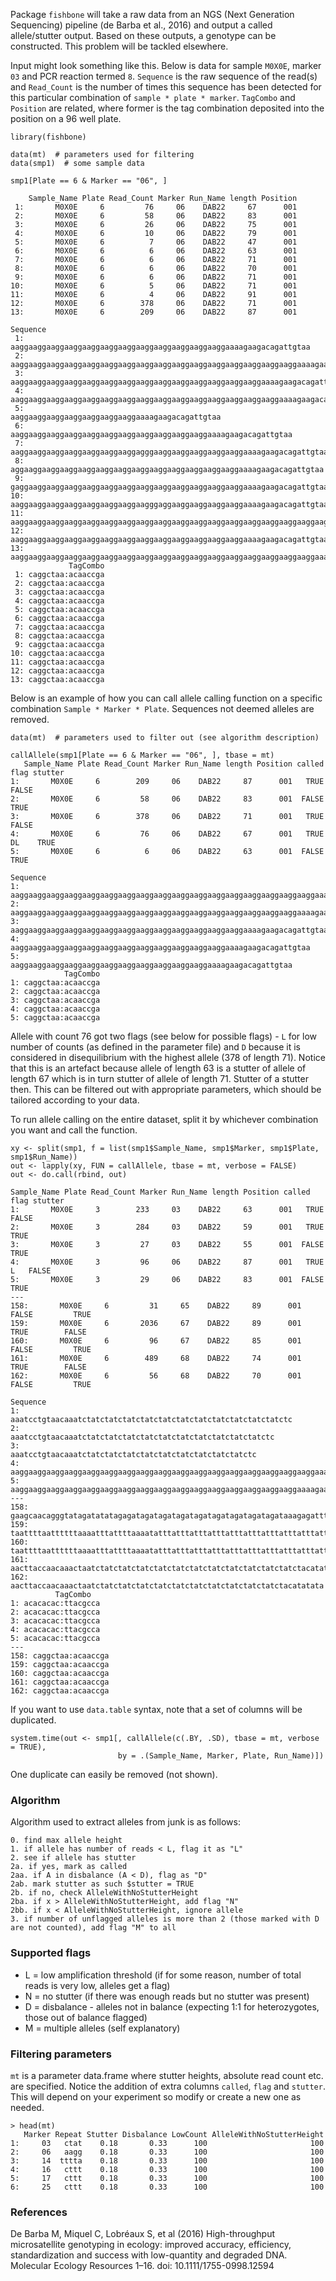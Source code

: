 Package `fishbone` will take a raw data from an NGS (Next Generation Sequencing) pipeline (de Barba et al., 2016) and output a called allele/stutter output. Based on these outputs, a genotype can be constructed. This problem will be tackled elsewhere.

Input might look something like this. Below is data for sample `M0X0E`, marker `03` and PCR reaction termed `8`. `Sequence` is the raw sequence of the read(s) and `Read_Count` is the number of times this sequence has been detected for this particular combination of `sample * plate * marker`. `TagCombo` and `Position` are related, where former is the tag combination deposited into the position on a 96 well plate.

```
library(fishbone)

data(mt)  # parameters used for filtering
data(smp1)  # some sample data

smp1[Plate == 6 & Marker == "06", ]

    Sample_Name Plate Read_Count Marker Run_Name length Position
 1:       M0X0E     6         76     06    DAB22     67      001
 2:       M0X0E     6         58     06    DAB22     83      001
 3:       M0X0E     6         26     06    DAB22     75      001
 4:       M0X0E     6         10     06    DAB22     79      001
 5:       M0X0E     6          7     06    DAB22     47      001
 6:       M0X0E     6          6     06    DAB22     63      001
 7:       M0X0E     6          6     06    DAB22     71      001
 8:       M0X0E     6          6     06    DAB22     70      001
 9:       M0X0E     6          6     06    DAB22     71      001
10:       M0X0E     6          5     06    DAB22     71      001
11:       M0X0E     6          4     06    DAB22     91      001
12:       M0X0E     6        378     06    DAB22     71      001
13:       M0X0E     6        209     06    DAB22     87      001
                                                                                       Sequence
 1:                         aaggaaggaaggaaggaaggaaggaaggaaggaaggaaggaaggaaggaaaagaagacagattgtaa
 2:         aaggaaggaaggaaggaaggaaggaaggaaggaaggaaggaaggaaggaaggaaggaaggaaggaaaagaagacagattgtaa
 3:                 aaggaaggaaggaaggaaggaaggaaggaaggaaggaaggaaggaaggaaggaaggaaaagaagacagattgtaa
 4:             aaggaaggaaggaaggaaggaaggaaggaaggaaggaaggaaggaaggaaggaaggaaggaaaagaagacagattgtaa
 5:                                             aaggaaggaaggaaggaaggaaggaaggaaaagaagacagattgtaa
 6:                             aaggaaggaaggaaggaaggaaggaaggaaggaaggaaggaaggaaaagaagacagattgtaa
 7:                     aaggaaggaaggaaggaaggaaggaaggagggaaggaaggaaggaaggaaggaaaagaagacagattgtaa
 8:                      aggaaggaaggaaggaaggaaggaaggaaggaaggaaggaaggaaggaaggaaaagaagacagattgtaa
 9:                     gaggaaggaaggaaggaaggaaggaaggaaggaaggaaggaaggaaggaaggaaaagaagacagattgtaa
10:                     aaggaaggaaggaaggaaggaaggaaggaagggaggaaggaaggaaggaaggaaaagaagacagattgtaa
11: aaggaaggaaggaaggaaggaaggaaggaaggaaggaaggaaggaaggaaggaaggaaggaaggaaggaaggaaaagaagacagattgtaa
12:                     aaggaaggaaggaaggaaggaaggaaggaaggaaggaaggaaggaaggaaggaaaagaagacagattgtaa
13:     aaggaaggaaggaaggaaggaaggaaggaaggaaggaaggaaggaaggaaggaaggaaggaaggaaggaaaagaagacagattgtaa
             TagCombo
 1: caggctaa:acaaccga
 2: caggctaa:acaaccga
 3: caggctaa:acaaccga
 4: caggctaa:acaaccga
 5: caggctaa:acaaccga
 6: caggctaa:acaaccga
 7: caggctaa:acaaccga
 8: caggctaa:acaaccga
 9: caggctaa:acaaccga
10: caggctaa:acaaccga
11: caggctaa:acaaccga
12: caggctaa:acaaccga
13: caggctaa:acaaccga
```

Below is an example of how you can call allele calling function on a specific combination `Sample * Marker * Plate`. Sequences not deemed alleles are removed.

```
data(mt)  # parameters used to filter out (see algorithm description)

callAllele(smp1[Plate == 6 & Marker == "06", ], tbase = mt)
   Sample_Name Plate Read_Count Marker Run_Name length Position called flag stutter
1:       M0X0E     6        209     06    DAB22     87      001   TRUE        FALSE
2:       M0X0E     6         58     06    DAB22     83      001  FALSE         TRUE
3:       M0X0E     6        378     06    DAB22     71      001   TRUE        FALSE
4:       M0X0E     6         76     06    DAB22     67      001   TRUE   DL    TRUE
5:       M0X0E     6          6     06    DAB22     63      001  FALSE         TRUE
                                                                                  Sequence
1: aaggaaggaaggaaggaaggaaggaaggaaggaaggaaggaaggaaggaaggaaggaaggaaggaaggaaaagaagacagattgtaa
2:     aaggaaggaaggaaggaaggaaggaaggaaggaaggaaggaaggaaggaaggaaggaaggaaggaaaagaagacagattgtaa
3:                 aaggaaggaaggaaggaaggaaggaaggaaggaaggaaggaaggaaggaaggaaaagaagacagattgtaa
4:                     aaggaaggaaggaaggaaggaaggaaggaaggaaggaaggaaggaaggaaaagaagacagattgtaa
5:                         aaggaaggaaggaaggaaggaaggaaggaaggaaggaaggaaggaaaagaagacagattgtaa
            TagCombo
1: caggctaa:acaaccga
2: caggctaa:acaaccga
3: caggctaa:acaaccga
4: caggctaa:acaaccga
5: caggctaa:acaaccga
```

Allele with count 76 got two flags (see below for possible flags) - `L` for low number of counts (as defined in the parameter file) and `D` because it is considered in disequilibrium with the highest allele (378 of length 71). Notice that this is an artefact because allele of length 63 is a stutter of allele of length 67 which is in turn stutter of allele of length 71. Stutter of a stutter then. This can be filtered out with appropriate parameters, which should be tailored according to your data.

To run allele calling on the entire dataset, split it by whichever combination you want and call the function.

```
xy <- split(smp1, f = list(smp1$Sample_Name, smp1$Marker, smp1$Plate, smp1$Run_Name))
out <- lapply(xy, FUN = callAllele, tbase = mt, verbose = FALSE)
out <- do.call(rbind, out)

Sample_Name Plate Read_Count Marker Run_Name length Position called flag stutter
1:       M0X0E     3        233     03    DAB22     63      001   TRUE        FALSE
2:       M0X0E     3        284     03    DAB22     59      001   TRUE         TRUE
3:       M0X0E     3         27     03    DAB22     55      001  FALSE         TRUE
4:       M0X0E     3         96     06    DAB22     87      001   TRUE    L   FALSE
5:       M0X0E     3         29     06    DAB22     83      001  FALSE         TRUE
---                                                                                 
158:       M0X0E     6         31     65    DAB22     89      001  FALSE         TRUE
159:       M0X0E     6       2036     67    DAB22     89      001   TRUE        FALSE
160:       M0X0E     6         96     67    DAB22     85      001  FALSE         TRUE
161:       M0X0E     6        489     68    DAB22     74      001   TRUE        FALSE
162:       M0X0E     6         56     68    DAB22     70      001  FALSE         TRUE
                                                                                  Sequence
1:                           aaatcctgtaacaaatctatctatctatctatctatctatctatctatctatctatctatctc
2:                               aaatcctgtaacaaatctatctatctatctatctatctatctatctatctatctatctc
3:                                   aaatcctgtaacaaatctatctatctatctatctatctatctatctatctatctc
4:   aaggaaggaaggaaggaaggaaggaaggaaggaaggaaggaaggaaggaaggaaggaaggaaggaaggaaaagaagacagattgtaa
5:       aaggaaggaaggaaggaaggaaggaaggaaggaaggaaggaaggaaggaaggaaggaaggaaggaaaagaagacagattgtaa
---                                                                                          
158: gaagcaacagggtatagatatatagagatagatagatagatagatagatagatagatagataaagagatttattataaggaattggctc
159: taattttaattttttaaaatttattttaaaatatttatttatttatttatttatttatttatttatttatttatttttgctcaccacac
160:     taattttaattttttaaaatttattttaaaatatttatttatttatttatttatttatttatttatttatttttgctcaccacac
161:                aacttaccaacaaactaatctatctatctatctatctatctatctatctatctatctatctatctacatatata
162:                    aacttaccaacaaactaatctatctatctatctatctatctatctatctatctatctatctacatatata
          TagCombo
1: acacacac:ttacgcca
2: acacacac:ttacgcca
3: acacacac:ttacgcca
4: acacacac:ttacgcca
5: acacacac:ttacgcca
---                  
158: caggctaa:acaaccga
159: caggctaa:acaaccga
160: caggctaa:acaaccga
161: caggctaa:acaaccga
162: caggctaa:acaaccga
```

If you want to use `data.table` syntax, note that a set of columns will be duplicated.

```
system.time(out <- smp1[, callAllele(c(.BY, .SD), tbase = mt, verbose = TRUE),
                        by = .(Sample_Name, Marker, Plate, Run_Name)])
```

One duplicate can easily be removed (not shown).

### Algorithm
Algorithm used to extract alleles from junk is as follows:

```
0. find max allele height
1. if allele has number of reads < L, flag it as "L"
2. see if allele has stutter
2a. if yes, mark as called
2aa. if A in disbalance (A < D), flag as "D"
2ab. mark stutter as such $stutter = TRUE
2b. if no, check AlleleWithNoStutterHeight
2ba. if x > AlleleWithNoStutterHeight, add flag "N"
2bb. if x < AlleleWithNoStutterHeight, ignore allele
3. if number of unflagged alleles is more than 2 (those marked with D are not counted), add flag "M" to all
```

### Supported flags

* L = low amplification threshold (if for some reason, number of total reads is very low, alleles get a flag)
* N = no stutter (if there was enough reads but no stutter was present)
* D = disbalance - alleles not in balance (expecting 1:1 for heterozygotes, those out of balance flagged)
* M = multiple alleles (self explanatory)

### Filtering parameters

`mt` is a parameter data.frame where stutter heights, absolute read count etc. are specified. Notice the addition of extra columns `called`, `flag` and `stutter`. This will depend on your experiment so modify or create a new one as needed.

```
> head(mt)
   Marker Repeat Stutter Disbalance LowCount AlleleWithNoStutterHeight
1:     03   ctat    0.18       0.33      100                       100
2:     06   aagg    0.18       0.33      100                       100
3:     14  tttta    0.18       0.33      100                       100
4:     16   cttt    0.18       0.33      100                       100
5:     17   cttt    0.18       0.33      100                       100
6:     25   cttt    0.18       0.33      100                       100
```

### References
De Barba M, Miquel C, Lobréaux S, et al (2016) High-throughput microsatellite genotyping in ecology: improved accuracy, efficiency, standardization and success with low-quantity and degraded DNA. Molecular Ecology Resources 1–16. doi: 10.1111/1755-0998.12594
